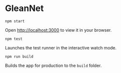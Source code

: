 # GleanNet

`npm start`

Open [http://localhost:3000](http://localhost:3000) to view it in your browser.

`npm test`

Launches the test runner in the interactive watch mode.

`npm run build`

Builds the app for production to the `build` folder.

